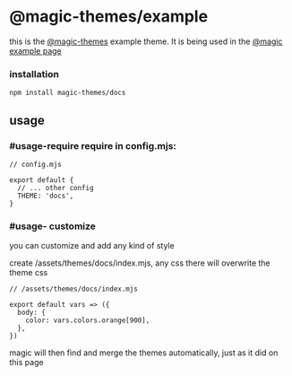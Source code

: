 # @magic-themes/example

this is the
[@magic-themes](https://github.com/magic-themes)
example theme.
It is being used in the [@magic example page](https://github.com/magic/example)

### installation

`npm install magic-themes/docs`

## usage

### #usage-require require in config.mjs:

```
// config.mjs

export default {
  // ... other config
  THEME: 'docs',
}
```

### #usage- customize

you can customize and add any kind of style

create /assets/themes/docs/index.mjs, any css there will overwrite the theme css

```
// /assets/themes/docs/index.mjs

export default vars => ({
  body: {
    color: vars.colors.orange[900],
  },
})
```

magic will then find and merge the themes automatically, just as it did on this page
